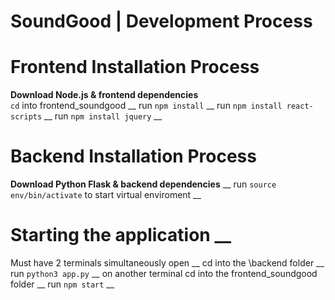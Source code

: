# SoundGood | Development Process

# Frontend Installation Process
**Download Node.js & frontend dependencies** <br />
`cd` into frontend_soundgood __
run `npm install` __
run `npm install react-scripts` __
run `npm install jquery` __

# Backend Installation Process
**Download Python Flask & backend dependencies** __
run `source env/bin/activate` to start virtual enviroment __

# Starting the application __
Must have 2 terminals simultaneously open __
cd into the \backend folder __
run `python3 app.py` __
on another terminal cd into the frontend_soundgood folder __
run `npm start` __
